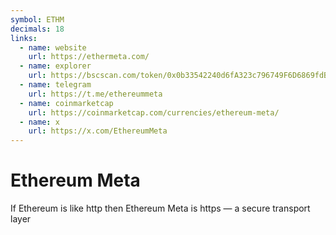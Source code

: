 ```yaml
---
symbol: ETHM
decimals: 18
links:
  - name: website
    url: https://ethermeta.com/
  - name: explorer
    url: https://bscscan.com/token/0x0b33542240d6fA323c796749F6D6869fdB7F13cA
  - name: telegram
    url: https://t.me/ethereummeta
  - name: coinmarketcap
    url: https://coinmarketcap.com/currencies/ethereum-meta/
  - name: x
    url: https://x.com/EthereumMeta
---
```


# Ethereum Meta

If Ethereum is like http then Ethereum Meta is https — a secure transport layer
